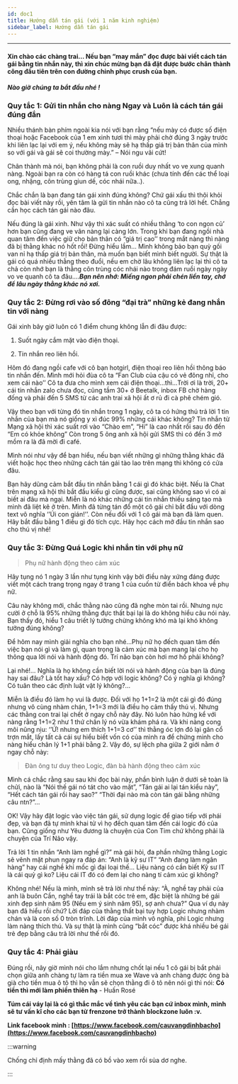 ```yaml
---
id: doc1
title: Hướng dẫn tán gái (với 1 năm kinh nghiệm)
sidebar_label: Hướng dẫn tán gái
---
```


---

#### Xin chào các chàng trai… Nếu bạn “may mắn” đọc được bài viết cách tán gái bằng tin nhắn này, thì xin chúc mừng bạn đã đặt được bước chân thành công đầu tiên trên con đường chinh phục crush của bạn.

**_Nào giờ chúng ta bắt đầu nhé !_**

### Quy tắc 1: Gửi tin nhắn cho nàng Ngay và Luôn là cách tán gái đúng đắn

Nhiều thánh bàn phím ngoài kia nói với bạn rằng “nếu mày có được số điện thoại hoặc Facebook của 1 em xinh tươi thì mày phải chờ đúng 3 ngày trước khi liên lạc lại với em ý, nếu không mày sẽ hạ thấp giá trị bản thân của mình so với gái và gái sẽ coi thường mày.” – Nói ngu vãi cứt!

Chân thành mà nói, bạn không phải là con ruồi duy nhất vo ve xung quanh nàng. Ngoài bạn ra còn có hàng tá con ruồi khác (chưa tính đến các thể loại ong, nhặng, côn trùng giun dế, cóc nhái nữa..).

Chắc chắn là bạn đang tán gái xinh đúng không? Chứ gái xấu thì thôi khỏi đọc bài viết này rồi, yên tâm là gửi tin nhắn nào cô ta cũng trả lời hết. Chẳng cần học cách tán gái nào đâu.

Nếu đúng là gái xinh. Như vậy thì xác suất có nhiều thằng ‘to con ngon củ’ hơn bạn cũng đang ve vãn nàng lại càng lớn. Trong khi bạn đang ngồi nhà quan tâm đến việc giữ cho bản thân có “giá trị cao’’ trong mắt nàng thì nàng đã bị thằng khác nó hốt rồi! Đừng hiểu lầm… Mình không bảo bạn quỳ gối van nỉ hạ thấp giá trị bản thân, mà muốn bạn biết mình biết người. Sự thật là gái có quá nhiều thằng theo đuổi, nếu em chờ lâu không liên lạc lại thì cô ta chả còn nhớ bạn là thằng côn trùng cóc nhái nào trong đám ruồi ngày ngày vo ve quanh cô ta đâu….**_Bạn nên nhớ: Miếng ngon phải chén liền tay, chớ để lâu ngày thằng khác nó xơi._**

### Quy tắc 2: Đừng rơi vào số đông “đại trà” những kẻ đang nhắn tin với nàng

Gái xinh bây giờ luôn có 1 điểm chung không lẫn đi đâu được:

1. Suốt ngày cắm mặt vào điện thoại.

1. Tin nhắn reo liên hồi.

Hôm đó đang ngồi cafe với cô bạn hotgirl, điện thoại reo liên hồi thông báo tin nhắn đến. Mình mới hỏi đùa cô ta “Fan Club của cậu có vẻ đông nhỉ, cho xem cái nào’’ Cô ta đưa cho mình xem cái điện thoại…thì…Trời ơi là trời, 20+ cái tin nhắn zalo chưa đọc, cũng tầm 30+ ở Beetalk, inbox FB chờ hàng đống và phải đến 5 SMS từ các anh trai xã hội ất ơ rủ đi cà phê chém gió.

Vậy theo bạn với từng đó tin nhắn trong 1 ngày, cô ta có hứng thú trả lời 1 tin nhắn của bạn mà nó giống y xì đúc 99% những cái khác không? Tin nhắn từ Mạng xã hội thì xác suất rơi vào “Chào em”, “Hi” là cao nhất rồi sau đó đến “Em có khỏe không” Còn trong 5 ông anh xã hội gửi SMS thì có đến 3 mở mồm ra là đã mời đi café.

Mình nói như vậy để bạn hiểu, nếu bạn viết những gì những thằng khác đã viết hoặc học theo những cách tán gái tào lao trên mạng thì không có cửa đâu.

Bạn hãy dũng cảm bắt đầu tin nhắn bằng 1 cái gì đó khác biệt. Nếu là Chat trên mạng xã hội thì bắt đầu kiểu gì cũng được, sai cũng không sao vì có ai biết ai đâu mà ngại. Miễn là nó khác những cái tin nhắn thiếu sáng tạo mà mình đã liệt kê ở trên. Mình đã từng tán đổ một cô gái chỉ bắt đầu với dòng text vô nghĩa ‘’Úi con gián!’’. Còn nếu đối với 1 cô gái mà bạn đã làm quen. Hãy bắt đầu bằng 1 điều gì đó tích cực. Hãy học cách mở đầu tin nhắn sao cho thú vị nhé!

### Quy tắc 3: Đừng Quá Logic khi nhắn tin với phụ nữ

> Phụ nữ hành động theo cảm xúc

Hãy tụng nó 1 ngày 3 lần như tụng kinh vậy bởi điều này xứng đáng được viết một cách trang trọng ngay ở trang 1 của cuốn từ điển bách khoa về phụ nữ.

Câu này không mới, chắc thằng nào cũng đã nghe mòn tai rồi. Nhưng nực cười ở chỗ là 95% những thằng đực thất bại lại là do không hiểu câu nói này. Bạn thấy đó, hiểu 1 câu triết lý tưởng chừng không khó mà lại khó không tưởng đúng không?

Để hôm nay mình giải nghĩa cho bạn nhé…Phụ nữ họ đếch quan tâm đến việc bạn nói gì và làm gì, quan trọng là cảm xúc mà bạn mang lại cho họ thông qua lời nói và hành động đó. Trí não bạn còn hơi mơ hồ phải không?

Lại nhé!…
Nghĩa là họ không cần biết lời nói và hành động của bạn là đúng hay sai đâu? Là tốt hay xấu? Có hợp với logic không? Có ý nghĩa gì không? Có tuân theo các định luật vật lý không?…

Miễn là điều đó làm họ vui là được. Đối với họ 1+1=2 là một cái gì đó đúng nhưng vô cùng nhàm chán, 1+1=3 mới là điều họ cảm thấy thú vị. Nhưng các thằng con trai lại chết ở ngay chỗ này đây. Nó luôn hào hứng kể với nàng rằng 1+1=2 như 1 thứ chân lý nó vừa khám phá ra. Và khi nàng cong môi nũng nịu: ‘’Ứ! nhưng em thích 1+1=3 cơ’’ thì thằng óc lợn đó lại gân cổ trợn mắt, lấy tất cả cái sự hiểu biết vốn có của mình ra để chứng minh cho nàng hiểu chân lý 1+1 phải bằng 2. Vậy đó, sự lệch pha giữa 2 giới nằm ở ngay chỗ này:

> Đàn ông tư duy theo Logic, đàn bà hành động theo cảm xúc

Mình cá chắc rằng sau sau khi đọc bài này, phần bình luận ở dưới sẽ toàn là chửi, nào là “Nói thế gái nó tát cho vào mặt”, “Tán gái ai lại tán kiểu này”, “Hết cách tán gái rồi hay sao?” “Thời đại nào mà còn tán gái bằng những câu ntn?”…

OK! Vậy hãy đặt logic vào việc tán gái, sử dụng logic để giao tiếp với phái đẹp, và bạn đã tự mình khai tử vì họ đếch quan tâm đến cái logic đó của bạn. Cũng giống như Yêu đương là chuyện của Con Tim chứ không phải là chuyện của Trí Não vậy.

Trả lời 1 tin nhắn “Anh làm nghề gì?” mà gái hỏi, đa phần những thằng Logic sẽ vênh mặt phun ngay ra đáp án: “Anh là kỹ sư IT” “Anh đang làm ngân hàng” hay cái nghề khỉ mốc gì đại loại thế… Liệu nàng có cần biết Kỹ sư IT là cái quỷ gì ko? Liệu cái IT đó có đem lại cho nàng tí cảm xúc gì không?

Không nhé! Nếu là mình, mình sẽ trả lời như thế này: “À, nghề tay phải của anh là buôn Cần, nghề tay trái là bắt cóc trẻ em, đặc biệt là những bé gái xinh đẹp sinh năm 95 (Nếu em ý sinh năm 95), sợ anh chưa?” Qua ví dụ này bạn đã hiểu rồi chứ? Lời đáp của thằng thất bại tuy hợp Logic nhưng nhàm chán và là con số 0 tròn trĩnh. Lời đáp của mình vô nghĩa, phi Logic nhưng làm nàng thích thú. Và sự thật là mình cũng “bắt cóc” được khá nhiều bé gái trẻ đẹp bằng câu trả lời như thế rồi đó.

### Quy tắc 4: Phải giàu

Đúng rồi, nãy giờ mình nói cho lắm nhưng chốt lại nếu 1 cô gái bị bắt phải chọn giữa anh chàng tự làm ra tiền mua xe Wave và anh chàng được ông bà già cho tiền mua ô tô thì họ vẫn sẽ chọn thằng đi ô tô nên nói gì thì nói: **Có tiền thì mới làm phiền thiên hạ** - Huấn Rosé

**Túm cái váy lại là có gì thắc mắc về tình yêu các bạn cứ inbox mình, mình sẽ tư vấn kĩ cho các bạn từ frenzone trở thành blockzone luôn :v.**

**Link facebook mình : [https://www.facebook.com/cauvangdinhbacho](https://www.facebook.com/cauvangdinhbacho)**

:::warning

Chống chỉ định mấy thằng đã có bồ vào xem rồi sủa dơ nghe.

:::
